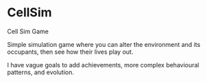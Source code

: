 # CellSim
Cell Sim Game

Simple simulation game where you can alter the environment and its occupants, then see how their lives play out.

I have vague goals to add achievements, more complex behavioural patterns, and evolution.  
